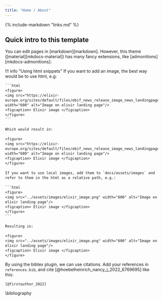 ```yaml
---
title: "Home / About"
---
```


{% include-markdown "links.md" %}

## Quick intro to this template

You can edit pages in [markdown][markdown]. However, this theme ([material][mkdocs-material]) has many fancy extensions, like [admonitions][mkdocs-admonitions]:

!!! info "Using html snippets"
    If you want to add an image, the best way would be to use html, e.g:

    ```html
    <figure>
    <img src="https://elixir-europe.org/sites/default/files/ebif_news_release_image_news_landingpageimage_.png" width="600" alt="Image on elixir landing page"/>
    <figcaption> Elixir image </figcaption>
    </figure>
    ```
    
    Which would result in:

    <figure>
    <img src="https://elixir-europe.org/sites/default/files/ebif_news_release_image_news_landingpageimage_.png" width="600" alt="Image on elixir landing page"/>
    <figcaption> Elixir image </figcaption>
    </figure>

    If you want to use local images, add them to `docs/assets/images` and refer to them in the html as a relative path, e.g.:

    ```html
    <figure>
    <img src="../assets/images/elixir_image.png" width="600" alt="Image on elixir landing page"/>
    <figcaption> Elixir image </figcaption>
    </figure>
    ```

    Resulting in: 

    <figure>
    <img src="../assets/images/elixir_image.png" width="600" alt="Image on elixir landing page"/>
    <figcaption> Elixir image </figcaption>
    </figure>

By using the bibtex plugin, we can use citations. Add your references in `references.bib`, and cite [@hoebelheinrich_nancy_j_2022_6769695] like this:

```
[@firstauthor_2022]
```

\bibliography
